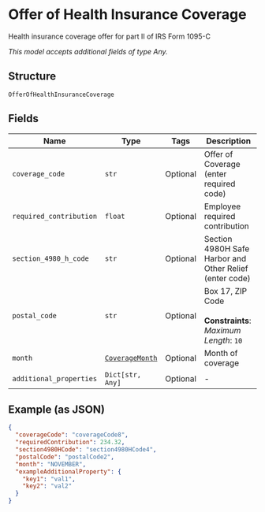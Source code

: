 
# Offer of Health Insurance Coverage

Health insurance coverage offer for part II of IRS Form 1095-C

*This model accepts additional fields of type Any.*

## Structure

`OfferOfHealthInsuranceCoverage`

## Fields

| Name | Type | Tags | Description |
|  --- | --- | --- | --- |
| `coverage_code` | `str` | Optional | Offer of Coverage (enter required code) |
| `required_contribution` | `float` | Optional | Employee required contribution |
| `section_4980_h_code` | `str` | Optional | Section 4980H Safe Harbor and Other Relief (enter code) |
| `postal_code` | `str` | Optional | Box 17, ZIP Code<br><br>**Constraints**: *Maximum Length*: `10` |
| `month` | [`CoverageMonth`](../../doc/models/coverage-month.md) | Optional | Month of coverage |
| `additional_properties` | `Dict[str, Any]` | Optional | - |

## Example (as JSON)

```json
{
  "coverageCode": "coverageCode8",
  "requiredContribution": 234.32,
  "section4980HCode": "section4980HCode4",
  "postalCode": "postalCode2",
  "month": "NOVEMBER",
  "exampleAdditionalProperty": {
    "key1": "val1",
    "key2": "val2"
  }
}
```

